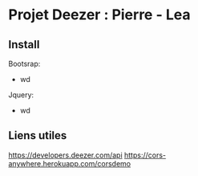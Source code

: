 # Projet Deezer :  Pierre - Lea

## Install

Bootsrap:

- wd

Jquery:

- wd

## Liens utiles

https://developers.deezer.com/api
https://cors-anywhere.herokuapp.com/corsdemo
